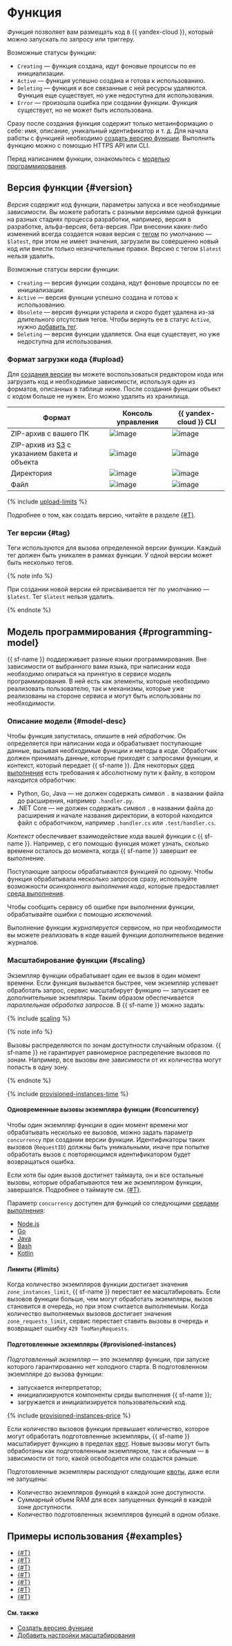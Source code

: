# Функция

_Функция_ позволяет вам размещать код в {{ yandex-cloud }}, который можно запускать по запросу или триггеру.

Возможные статусы функции:

* `Creating` — функция создана, идут фоновые процессы по ее инициализации.
* `Active` — функция успешно создана и готова к использованию.
* `Deleting` — функция и все связанные с ней ресурсы удаляются. Функция еще существует, но уже недоступна для использования.
* `Error` — произошла ошибка при создании функции. Функция существует, но не может быть использована.

Сразу после создания функция содержит только метаинформацию о себе: имя, описание, уникальный идентификатор и т. д. Для начала работы с функцией необходимо [создать версию функции](../operations/function/version-manage.md). Выполнить функцию можно с помощью HTTPS API или CLI.

Перед написанием функции, ознакомьтесь с [моделью программирования](#programming-model).

## Версия функции {#version}

_Версия_ содержит код функции, параметры запуска и все необходимые зависимости. Вы можете работать с разными версиями одной функции на разных стадиях процесса разработки, например, версия в разработке, альфа-версия, бета-версия. При внесении каких-либо изменений всегда создается новая версия с [тегом](#tag) по умолчанию — `$latest`, при этом не имеет значения, загрузили вы совершенно новый код или внесли только незначительные правки. Версию с тегом `$latest` нельзя удалить.

Возможные статусы версии функции:

* `Creating` — версия функции создана, идут фоновые процессы по ее инициализации.
* `Active` — версия функции успешно создана и готова к использованию.
* `Obsolete` — версия функции устарела и скоро будет удалена из-за длительного отсутствия тегов. Чтобы вернуть ее в статус `Active`, нужно [добавить тег](../operations/function/tag-add.md).
* `Deleting` — версия функции удаляется. Она еще существует, но уже недоступна для использования.

### Формат загрузки кода {#upload}

Для [создания версии](../operations/function/version-manage.md) вы можете воспользоваться редактором кода или загрузить код и необходимые зависимости, используя один из форматов, описанных в таблице ниже. После создания функции объект с кодом больше не нужен. Его можно удалить из хранилища.

| Формат | Консоль управления | {{ yandex-cloud }} CLI |
|----|----|----|
|ZIP-архив с вашего ПК| ![image](../../_assets/common/yes.svg) | ![image](../../_assets/common/yes.svg) |
|ZIP-архив из [S3](../../glossary/s3.md) с указанием бакета и объекта| ![image](../../_assets/common/yes.svg) | ![image](../../_assets/common/yes.svg) |
|Директория| ![image](../../_assets/common/no.svg) | ![image](../../_assets/common/yes.svg) |
|Файл| ![image](../../_assets/common/no.svg) | ![image](../../_assets/common/yes.svg) |

{% include [upload-limits](../../_includes/functions/upload-limits.md) %}

Подробнее о том, как создать версию, читайте в разделе [{#T}](../operations/function/version-manage.md).

### Тег версии {#tag}

Теги используются для вызова определенной версии функции. Каждый тег должен быть уникален в рамках функции. У одной версии может быть несколько тегов.

{% note info %}

При создании новой версии ей присваивается тег по умолчанию — `$latest`. Тег `$latest` нельзя удалить.

{% endnote %}

## Модель программирования {#programming-model}

{{ sf-name }} поддерживает разные языки программирования. Вне зависимости от выбранного вами языка, при написании кода необходимо опираться на принятую в сервисе модель программирования. В ней есть как элементы, которые необходимо реализовать пользователю, так и механизмы, которые уже реализованы на стороне сервиса и могут быть использованы по необходимости.

### Описание модели {#model-desc}

Чтобы функция запустилась, опишите в ней _обработчик_. Он определяется при написании кода и обрабатывает поступающие данные, вызывая необходимые функции и методы в коде. Обработчик должен принимать данные, которые приходят с запросами функции, и контекст, который передает {{ sf-name }}. Для некоторых [сред выполнения](runtime/index.md) есть требования к абсолютному пути к файлу, в котором находится обработчик:

* Python, Go, Java — не должен содержать символ `.` в названии файла до расширения, например `.handler.py`.
* .NET Core — не должен содержать символ `.` в названии файла до расширения и начале названия директории, в которой находится файл с обработчиком, например `.handler.cs` или `.test/handler.cs`.

_Контекст_ обеспечивает взаимодействие кода вашей функции с {{ sf-name }}. Например, с его помощью функция может узнать, сколько времени осталось до момента, когда {{ sf-name }} завершит ее выполнение.

Поступающие запросы обрабатываются функцией по одному. Чтобы функция обрабатывала несколько запросов сразу, используйте возможности _асинхронного выполнения кода_, которые предоставляет [среда выполнения](runtime/index.md).

Чтобы сообщить сервису об ошибке при выполнении функции, обрабатывайте ошибки с помощью _исключений_.

Выполнение функции _журналируется_ сервисом, но при необходимости вы можете реализовать в коде вашей функции дополнительное ведение журналов.

### Масштабирование функции {#scaling}

Экземпляр функции обрабатывает один ее вызов в один момент времени. Если функция вызывается быстрее, чем экземпляр успевает обработать запрос, сервис масштабирует функцию — запускает ее дополнительные экземпляры. Таким образом обеспечивается _параллельная обработка запросов_. В {{ sf-name }} можно задать:

{% include [scaling](../../_includes/functions/scaling.md) %}

{% note info %}

Вызовы распределяются по зонам доступности случайным образом. {{ sf-name }} не гарантирует равномерное распределение вызовов по зонам. Например, все вызовы вне зависимости от их количества могут попасть в одну зону.

{% endnote %}

{% include [provisioned-instances-time](../../_includes/functions/provisioned-instances-time.md) %}

#### Одновременные вызовы экземпляра функции {#concurrency}

Чтобы один экземпляр функции в один момент времени мог обрабатывать несколько ее вызовов, можно задать параметр `concurrency` при создании версии функции. Идентификаторы таких вызовов (`RequestID`) должны быть уникальными, иначе при попытке обработать вызов с повторяющимся идентификатором будет возвращаться ошибка.

Если хотя бы один вызов достигнет таймаута, он и все остальные вызовы, которые обрабатываются тем же экземпляром функции, завершатся. Подробнее о таймауте см. [{#T}](limits.md#functions-limits).

Параметр `concurrency` доступен для функций со следующими [средами выполнения](runtime/index.md):

* [Node.js](../lang/nodejs/index.md)
* [Go](../lang/golang/index.md)
* [Java](../lang/java/index.md)
* [Bash](../lang/bash/index.md)
* [Kotlin](../lang/kotlin/index.md)

#### Лимиты {#limits}

Когда количество экземпляров функции достигает значения `zone_instances_limit`, {{ sf-name }} перестает ее масштабировать. Если вызовов функции больше, чем могут обработать экземпляры, вызов становится в очередь, но при этом считается выполняемым. Когда количество выполняемых вызовов достигает значения `zone_requests_limit`, сервис перестает ставить вызовы в очередь и возвращает ошибку `429 TooManyRequests`.

#### Подготовленные экземпляры {#provisioned-instances}

_Подготовленный экземпляр_ — это экземпляр функции, при запуске которого гарантированно нет холодного старта. В подготовленном экземпляре до вызова функции:
* запускается интерпретатор;
* инициализируются компоненты среды выполнения {{ sf-name }};
* загружается и инициализируется пользовательский код.

{% include [provisioned-instances-price](../../_includes/functions/provisioned-instances-price.md) %}

Если количество вызовов функции превышает количество, которое могут обработать подготовленные экземпляры, {{ sf-name }} масштабирует функцию в пределах [квот](limits.md#functions-quotas). Новые вызовы могут быть обработаны как подготовленным экземпляром, так и обычным — в зависимости от того, какой освободится или создастся раньше.

Подготовленные экземпляры расходуют следующие [квоты](limits.md), даже если не запущены:
* Количество экземпляров функций в каждой зоне доступности.
* Суммарный объем RAM для всех запущенных функций в каждой зоне доступности.
* Количество подготовленных экземпляров функций в одном облаке.

## Примеры использования {#examples}

* [{#T}](../tutorials/api-gw-integration.md)
* [{#T}](../tutorials/batch-code-execution.md)
* [{#T}](../tutorials/canary-release.md)
* [{#T}](../tutorials/events-from-postbox-to-yds.md)
* [{#T}](../tutorials/functions-framework-to-container.md)
* [{#T}](../tutorials/monitoring.md)
* [{#T}](../tutorials/nodejs-cron-restart-vm.md)

#### См. также

* [Создать версию функции](../operations/function/version-manage.md)
* [Добавить настройки масштабирования](../operations/function/scaling-settings-add.md)
